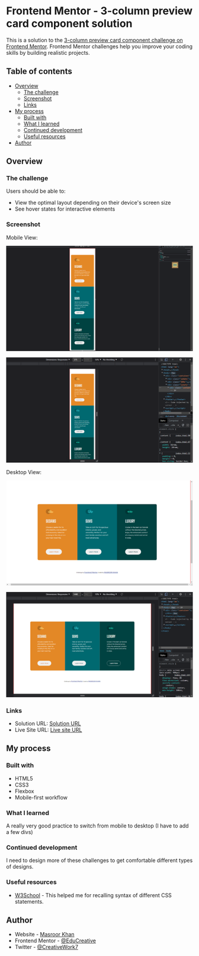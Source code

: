 # Frontend Mentor - 3-column preview card component solution

This is a solution to the [3-column preview card component challenge on Frontend Mentor](https://www.frontendmentor.io/challenges/3column-preview-card-component-pH92eAR2-). Frontend Mentor challenges help you improve your coding skills by building realistic projects. 

## Table of contents

- [Overview](#overview)
  - [The challenge](#the-challenge)
  - [Screenshot](#screenshot)
  - [Links](#links)
- [My process](#my-process)
  - [Built with](#built-with)
  - [What I learned](#what-i-learned)
  - [Continued development](#continued-development)
  - [Useful resources](#useful-resources)
- [Author](#author)


## Overview

### The challenge

Users should be able to:

- View the optimal layout depending on their device's screen size
- See hover states for interactive elements

### Screenshot

Mobile View:

![Mobile1](./Mobile1.png)

![Mobile2](./Mobile2.png)


Desktop View:

![Desktop1](./Desktop1.png)

![Desktop2](./Desktop2.png)

### Links

- Solution URL: [Solution URL](https://github.com/EduCreative/FrontendMentor-3-column-preview-card.git)
- Live Site URL: [Live site URL](https://educreative.github.io/FrontendMentor-3-column-preview-card/)

## My process

### Built with

- HTML5
- CSS3
- Flexbox
- Mobile-first workflow

### What I learned

A really very good practice to switch from mobile to desktop (I have to add a few divs)

### Continued development

I need to design more of these challenges to get comfortable different types of designs.

### Useful resources

- [W3School](https://www.W3school.com) - This helped me for recalling syntax of different CSS statements.

## Author

- Website - [Masroor Khan ](https://educreative.github.io/)
- Frontend Mentor - [@EduCreative](https://www.frontendmentor.io/profile/EduCreative)
- Twitter - [@CreativeWork7](https://www.twitter.com/Creativework7)
